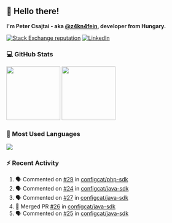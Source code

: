 ## 👋 Hello there!

**I'm Peter Csajtai - aka [@z4kn4fein](https://github.com/z4kn4fein), developer from Hungary.**

[![Stack Exchange reputation](https://img.shields.io/stackexchange/stackoverflow/r/8700582?color=orange&label=reputation&logo=stackoverflow&style=for-the-badge)](https://stackoverflow.com/users/8700582)
[![LinkedIn](https://img.shields.io/badge/linkedin-%230077B5.svg?style=for-the-badge&logo=linkedin&logoColor=white)](https://www.linkedin.com/in/csajtai-p%C3%A9ter-45395341/)

### 💻 GitHub Stats

<div>
  <img height="140px" src="https://github-readme-stats-pcsajtai.vercel.app/api?username=z4kn4fein&show_icons=true&hide_border=true&count_private=true&custom_title=Stats&theme=dracula&line_height=24&hide_title=true">
  <img height="140px" src="https://streak-stats.demolab.com?user=z4kn4fein&theme=dracula&hide_border=true">
  
</div>

### :toolbox: Most Used Languages

<img src="https://github-readme-stats-pcsajtai.vercel.app/api/top-langs/?username=z4kn4fein&theme=dracula&hide_border=true&layout=compact&langs_count=8&hide_title=true">

### :zap: Recent Activity

<!--START_SECTION:activity-->
1. 🗣 Commented on [#29](https://github.com/configcat/php-sdk/issues/29) in [configcat/php-sdk](https://github.com/configcat/php-sdk)
2. 🗣 Commented on [#24](https://github.com/configcat/java-sdk/issues/24) in [configcat/java-sdk](https://github.com/configcat/java-sdk)
3. 🗣 Commented on [#27](https://github.com/configcat/java-sdk/issues/27) in [configcat/java-sdk](https://github.com/configcat/java-sdk)
4. 🎉 Merged PR [#26](https://github.com/configcat/java-sdk/pull/26) in [configcat/java-sdk](https://github.com/configcat/java-sdk)
5. 🗣 Commented on [#25](https://github.com/configcat/java-sdk/issues/25) in [configcat/java-sdk](https://github.com/configcat/java-sdk)
<!--END_SECTION:activity-->
